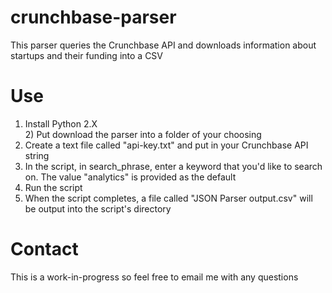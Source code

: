 crunchbase-parser
=================

This parser queries the Crunchbase API and downloads information about startups and their funding into a CSV

Use
=
1) Install Python 2.X
<br>2) Put download the parser into a folder of your choosing
3) Create a text file called "api-key.txt" and put in your Crunchbase API string
4) In the script, in search_phrase, enter a keyword that you'd like to search on. The value "analytics" is provided as the default
5) Run the script
6) When the script completes, a file called "JSON Parser output.csv" will be output into the script's directory

Contact
=
This is a work-in-progress so feel free to email me with any questions